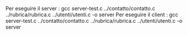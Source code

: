 Per eseguire il server : gcc server-test.c ../contatto/contatto.c ../rubrica/rubrica.c ../utenti/utenti.c -o server
Per eseguire il client : gcc server-test.c ../contatto/contatto.c ../rubrica/rubrica.c ../utenti/utenti.c -o server
